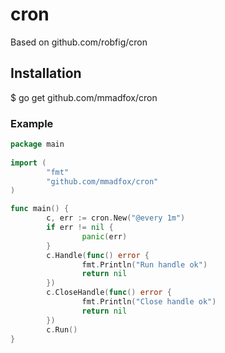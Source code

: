 # cron
Based on github.com/robfig/cron

## Installation
 $ go get github.com/mmadfox/cron

### Example
```Go
package main
                               
import (
        "fmt"
        "github.com/mmadfox/cron"       
) 

func main() {                  
        c, err := cron.New("@every 1m") 
        if err != nil {        
                panic(err)     
        }
        c.Handle(func() error {
                fmt.Println("Run handle ok")    
                return nil     
        })
        c.CloseHandle(func() error {    
                fmt.Println("Close handle ok") 
                return nil     
        })
        c.Run()                
}   
```
